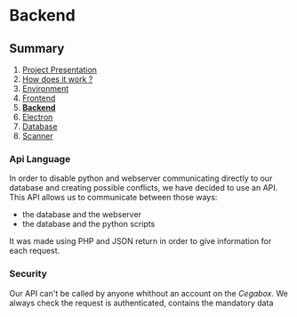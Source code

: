 # Backend

## Summary

1. [Project Presentation](project.html)
2. [How does it work ?](working.html)
3. [Environment](env.html)
4. [Frontend](front.html)
5. [**Backend**](back.html)
6. [Electron](electron.html)
7. [Database](database.html)
8. [Scanner](scanner.html)

### Api Language

In order to disable python and webserver communicating directly to our database and creating possible conflicts, we have decided to use an API. This API allows us to communicate between those ways:

- the database and the webserver
- the database and the python scripts

It was made using PHP and JSON return in order to give information for each request.

### Security

Our API can't be called by anyone whithout an account on the *Cegabox*. We always check the request is authenticated, contains the mandatory data
